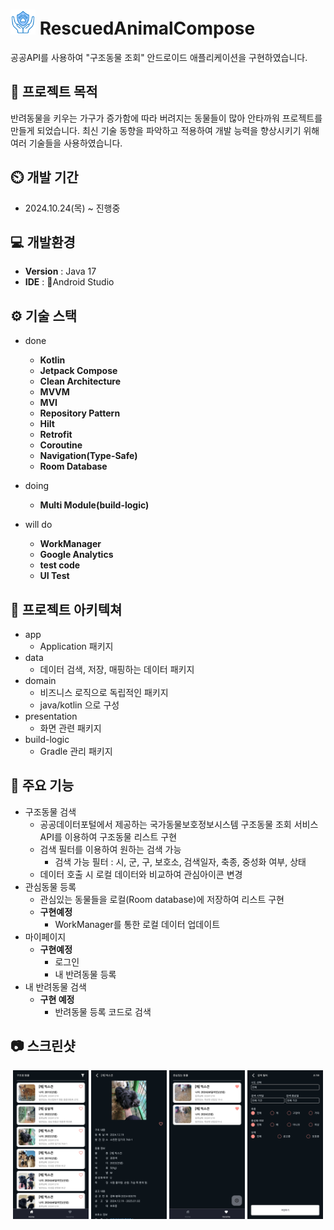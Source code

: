 
#  <img src="screenshot/icon.png" width="40" height="40"/> RescuedAnimalCompose
공공API를 사용하여 "구조동물 조회" 안드로이드 애플리케이션을 구현하였습니다.

## 📄 프로젝트 목적
반려동물을 키우는 가구가 증가함에 따라 버려지는 동물들이 많아 안타까워 프로젝트를 만들게 되었습니다.
최신 기술 동향을 파악하고 적용하여 개발 능력을 향상시키기 위해 여러 기술들을 사용하였습니다.

## ⏲️ 개발 기간 
- 2024.10.24(목) ~ 진행중
  
## 💻 개발환경
- **Version** : Java 17
- **IDE** : Android Studio

## ⚙️ 기술 스택
- done
  - **Kotlin**
  - **Jetpack Compose**
  - **Clean Architecture**
  - **MVVM**
  - **MVI**
  - **Repository Pattern**
  - **Hilt**
  - **Retrofit**
  - **Coroutine**
  - **Navigation(Type-Safe)**
  - **Room Database**
    
- doing
  - **Multi Module(build-logic)**

- will do
  - **WorkManager**
  - **Google Analytics**
  - **test code**
  - **UI Test**

## 📝 프로젝트 아키텍쳐
- app
  - Application 패키지
- data
  - 데이터 검색, 저장, 매핑하는 데이터 패키지
- domain
  - 비즈니스 로직으로 독립적인 패키지
  - java/kotlin 으로 구성
- presentation
  - 화면 관련 패키지
- build-logic
  - Gradle 관리 패키지

## 📌 주요 기능
- 구조동물 검색
  - 공공데이터포털에서 제공하는 국가동물보호정보시스템 구조동물 조회 서비스 API를 이용하여 구조동물 리스트 구현
  - 검색 필터를 이용하여 원하는 검색 가능
    - 검색 가능 필터 : 시, 군, 구, 보호소, 검색일자, 축종, 중성화 여부, 상태
  - 데이터 호출 시 로컬 데이터와 비교하여 관심아이콘 변경
- 관심동물 등록
   - 관심있는 동물들을 로컬(Room database)에 저장하여 리스트 구현
   - **구현예정**
     - WorkManager를 통한 로컬 데이터 업데이트
- 마이페이지
  - **구현예정**
    - 로그인
    - 내 반려동물 등록
- 내 반려동물 검색
  - **구현 예정**
    - 반려동물 등록 코드로 검색
  
## 📷 스크린샷
  
<p align="center">  
  <img src="screenshot/Screenshot_RescuedAnimals_Home.jpg" align="center" width="24%">
  <img src="screenshot/Screenshot_RescuedAnimals_Detail.jpg" align="center" width="24%">
  <img src="screenshot/Screenshot_RescuedAnimals_Favorite.jpg" align="center" width="24%">
  <img src="screenshot/Screenshot_RescuedAnimals_Filter.jpg" align="center" width="24%">
</p>

